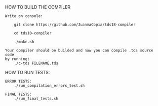 HOW TO BUILD THE COMPILER:
    
    Write on console:
    
        git clone https://github.com/JuanmaCopia/tds18-compiler
    
        cd tds18-compiler
      
        ./make.sh
    
    Your compiler should be builded and now you can compile .tds source code
    by running:
        ./c-tds FILENAME.tds

HOW TO RUN TESTS:
    
    ERROR TESTS:
        ./run_compilation_errors_test.sh
    
    FINAL TESTS:
        ./run_final_tests.sh
    
